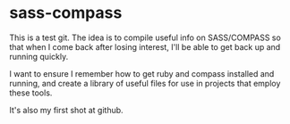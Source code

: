 sass-compass
============

This is a test git. The idea is to compile useful info on SASS/COMPASS so that when I come back after losing interest, I'll be able to get back up and running quickly.

I want to ensure I remember how to get ruby and compass installed and running, and create a library of useful files for use in projects that employ these tools.

It's also my first shot at github.